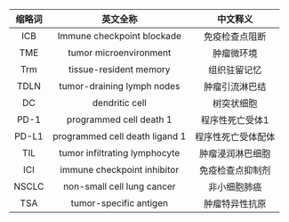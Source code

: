 缩略词 | 英文全称 | 中文释义
:--: | :--: | :--:
ICB | Immune checkpoint blockade | 免疫检查点阻断
TME | tumor microenvironment |  肿瘤微环境
Trm | tissue-resident memory |  组织驻留记忆
| TDLN  | tumor-draining lymph nodes     | 肿瘤引流淋巴结     |
| DC    | dendritic cell                 | 树突状细胞         |
| PD-1  | programmed cell death 1        | 程序性死亡受体1    |
| PD-L1 | programmed cell death ligand 1 | 程序性死亡受体配体 |
| TIL   | tumor infiltrating lymphocyte  | 肿瘤浸润淋巴细胞   |
| ICI   | immune checkpoint inhibitor    | 免疫检查点抑制剂   |
| NSCLC | non-small cell lung cancer     | 非小细胞肺癌       |
| TSA   | tumor-specific antigen         | 肿瘤特异性抗原     |
